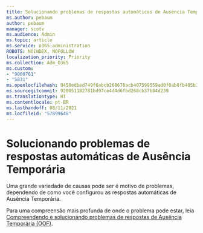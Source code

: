 ```yaml
---
title: Solucionando problemas de respostas automáticas de Ausência Temporária
ms.author: pebaum
author: pebaum
manager: scotv
ms.audience: Admin
ms.topic: article
ms.service: o365-administration
ROBOTS: NOINDEX, NOFOLLOW
localization_priority: Priority
ms.collection: Adm_O365
ms.custom:
- "9000761"
- "5831"
ms.openlocfilehash: 9450edbed749f6abcb268678acb407599559ad0f0ab8fb405b3f772c2371cdea
ms.sourcegitcommit: 920051182781bd97ce4d4d6fbd268cb37b84d239
ms.translationtype: HT
ms.contentlocale: pt-BR
ms.lasthandoff: 08/11/2021
ms.locfileid: "57899648"
---
```

# <a name="troubleshooting-out-of-office-automatic-replies"></a>Solucionando problemas de respostas automáticas de Ausência Temporária

Uma grande variedade de causas pode ser é motivo de problemas, dependendo de como você configurou as respostas automáticas de Ausência Temporária.

Para uma compreensão mais profunda de onde o problema pode estar, leia  [Compreendendo e solucionando problemas de respostas de Ausência Temporária (OOF)](https://docs.microsoft.com/exchange/troubleshoot/email-delivery/understand-troubleshoot-oof-replies).